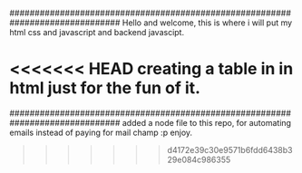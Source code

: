 ##############################################################################
Hello and welcome, this is where i will put my html css and javascript
and backend javascipt.

<<<<<<< HEAD
creating a table in in html just for the fun of it.
=======
##############################################################################
added a node file to this repo, for automating emails instead of paying for mail champ :p enjoy.
>>>>>>> d4172e39c30e9571b6fdd6438b329e084c986355
